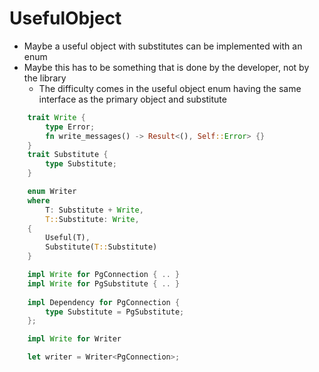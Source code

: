 # UsefulObject

- Maybe a useful object with substitutes can be implemented with an enum
- Maybe this has to be something that is done by the developer, not by the library
  - The difficulty comes in the useful object enum having the same interface as the primary object and substitute

```rust
    trait Write {
        type Error;
        fn write_messages() -> Result<(), Self::Error> {}
    }
    trait Substitute {
        type Substitute;
    }

    enum Writer 
    where
        T: Substitute + Write,
        T::Substitute: Write,
    {
        Useful(T),
        Substitute(T::Substitute)
    }

    impl Write for PgConnection { .. }
    impl Write for PgSubstitute { .. }
    
    impl Dependency for PgConnection {
        type Substitute = PgSubstitute;
    };

    impl Write for Writer

    let writer = Writer<PgConnection>;
```
